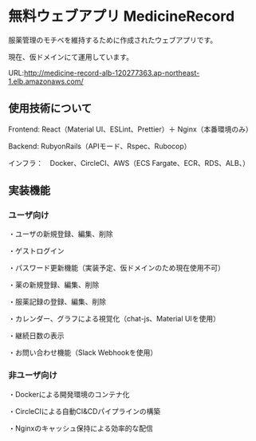 # 無料ウェブアプリ MedicineRecord

服薬管理のモチベを維持するために作成されたウェブアプリです。

現在、仮ドメインにて運用しています。

URL:<http://medicine-record-alb-120277363.ap-northeast-1.elb.amazonaws.com/>

## 使用技術について

Frontend: React（Material UI、ESLint、Prettier）＋ Nginx（本番環境のみ）

Backend: RubyonRails（APIモード、Rspec、Rubocop）

インフラ：　Docker、CircleCI、AWS（ECS Fargate、ECR、RDS、ALB、）

## 実装機能

### ユーザ向け

・ユーザの新規登録、編集、削除

・ゲストログイン

・パスワード更新機能（実装予定、仮ドメインのため現在使用不可）

・薬の新規登録、編集、削除

・服薬記録の登録、編集、削除

・カレンダー、グラフによる視覚化（chat-js、Material UIを使用）

・継続日数の表示

・お問い合わせ機能（Slack Webhookを使用）

### 非ユーザ向け

・Dockerによる開発環境のコンテナ化

・CircleCIによる自動CI&CDパイプラインの構築

・Nginxのキャッシュ保持による効率的な配信
